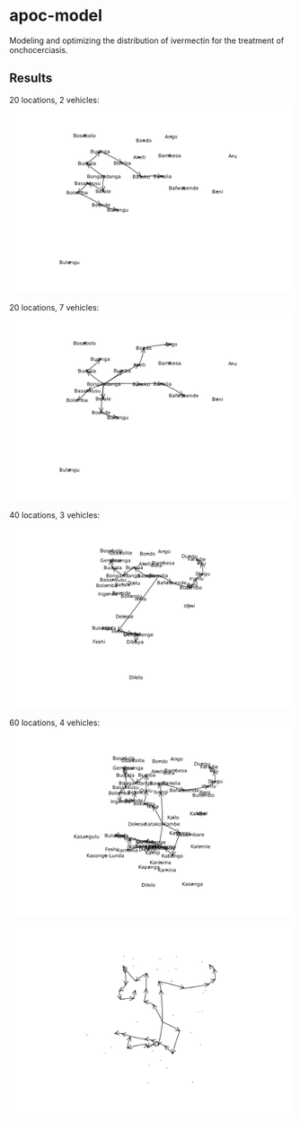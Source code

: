 # apoc-model
Modeling and optimizing the distribution of ivermectin for the treatment of onchocerciasis.

## Results

20 locations, 2 vehicles:
![ivermectin_delivery_20_2](results/ivermectin_delivery_20_2.png)

20 locations, 7 vehicles:
![ivermectin_delivery_20_7](results/ivermectin_delivery_20_7.png)

40 locations, 3 vehicles:
![ivermectin_delivery_40_3](results/ivermectin_delivery_40_3.png)

60 locations, 4 vehicles:
![ivermectin_delivery_60_4](results/ivermectin_delivery_60_4.png)

![ivermectin_delivery_60_4_clean](results/ivermectin_delivery_60_4_clean.png)
